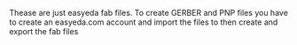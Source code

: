 Thease are just easyeda fab files. To create GERBER and PNP files you have to create an easyeda.com account and import the files to then create and export the fab files